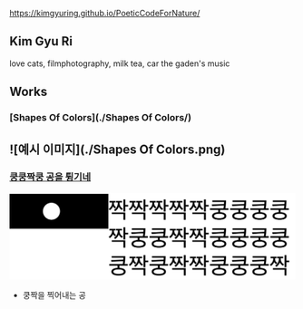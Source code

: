 https://kimgyuring.github.io/PoeticCodeForNature/

## Kim Gyu Ri
love cats, filmphotography, milk tea, car the gaden's music

## Works
### [Shapes Of Colors](./Shapes Of Colors/)
![예시 이미지](./Shapes Of Colors.png)
----
### [쿵쿵짝쿵 공을 튕기네](./ex01/)
 ![쿵쿵짝쿵](./kungzzak.png)
  * 쿵짝을 찍어내는 공
